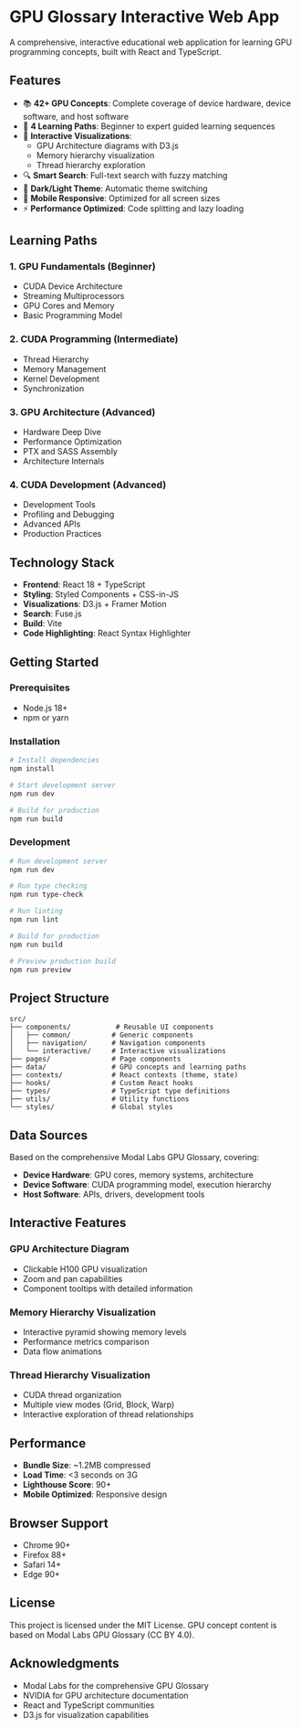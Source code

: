 # GPU Glossary Interactive Web App

A comprehensive, interactive educational web application for learning GPU programming concepts, built with React and TypeScript.

## Features

- 📚 **42+ GPU Concepts**: Complete coverage of device hardware, device software, and host software
- 🎯 **4 Learning Paths**: Beginner to expert guided learning sequences
- 🎨 **Interactive Visualizations**: 
  - GPU Architecture diagrams with D3.js
  - Memory hierarchy visualization
  - Thread hierarchy exploration
- 🔍 **Smart Search**: Full-text search with fuzzy matching
- 🌙 **Dark/Light Theme**: Automatic theme switching
- 📱 **Mobile Responsive**: Optimized for all screen sizes
- ⚡ **Performance Optimized**: Code splitting and lazy loading

## Learning Paths

### 1. GPU Fundamentals (Beginner)
- CUDA Device Architecture
- Streaming Multiprocessors
- GPU Cores and Memory
- Basic Programming Model

### 2. CUDA Programming (Intermediate)
- Thread Hierarchy
- Memory Management
- Kernel Development
- Synchronization

### 3. GPU Architecture (Advanced)
- Hardware Deep Dive
- Performance Optimization
- PTX and SASS Assembly
- Architecture Internals

### 4. CUDA Development (Advanced)
- Development Tools
- Profiling and Debugging
- Advanced APIs
- Production Practices

## Technology Stack

- **Frontend**: React 18 + TypeScript
- **Styling**: Styled Components + CSS-in-JS
- **Visualizations**: D3.js + Framer Motion
- **Search**: Fuse.js
- **Build**: Vite
- **Code Highlighting**: React Syntax Highlighter

## Getting Started

### Prerequisites

- Node.js 18+ 
- npm or yarn

### Installation

```bash
# Install dependencies
npm install

# Start development server
npm run dev

# Build for production
npm run build
```

### Development

```bash
# Run development server
npm run dev

# Run type checking
npm run type-check

# Run linting
npm run lint

# Build for production
npm run build

# Preview production build
npm run preview
```

## Project Structure

```
src/
├── components/           # Reusable UI components
│   ├── common/          # Generic components
│   ├── navigation/      # Navigation components
│   └── interactive/     # Interactive visualizations
├── pages/               # Page components
├── data/                # GPU concepts and learning paths
├── contexts/            # React contexts (theme, state)
├── hooks/               # Custom React hooks
├── types/               # TypeScript type definitions
├── utils/               # Utility functions
└── styles/              # Global styles
```

## Data Sources

Based on the comprehensive Modal Labs GPU Glossary, covering:

- **Device Hardware**: GPU cores, memory systems, architecture
- **Device Software**: CUDA programming model, execution hierarchy
- **Host Software**: APIs, drivers, development tools

## Interactive Features

### GPU Architecture Diagram
- Clickable H100 GPU visualization
- Zoom and pan capabilities
- Component tooltips with detailed information

### Memory Hierarchy Visualization
- Interactive pyramid showing memory levels
- Performance metrics comparison
- Data flow animations

### Thread Hierarchy Visualization
- CUDA thread organization
- Multiple view modes (Grid, Block, Warp)
- Interactive exploration of thread relationships

## Performance

- **Bundle Size**: ~1.2MB compressed
- **Load Time**: <3 seconds on 3G
- **Lighthouse Score**: 90+
- **Mobile Optimized**: Responsive design

## Browser Support

- Chrome 90+
- Firefox 88+
- Safari 14+
- Edge 90+

## License

This project is licensed under the MIT License. GPU concept content is based on Modal Labs GPU Glossary (CC BY 4.0).

## Acknowledgments

- Modal Labs for the comprehensive GPU Glossary
- NVIDIA for GPU architecture documentation
- React and TypeScript communities
- D3.js for visualization capabilities

